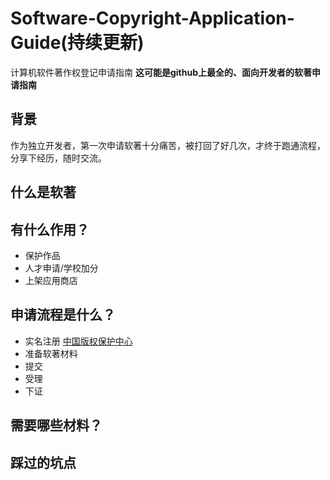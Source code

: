 # Software-Copyright-Application-Guide(持续更新)
计算机软件著作权登记申请指南
**这可能是github上最全的、面向开发者的软著申请指南**

## 背景
作为独立开发者，第一次申请软著十分痛苦，被打回了好几次，才终于跑通流程，分享下经历，随时交流。

## 什么是软著

## 有什么作用？
- 保护作品
- 人才申请/学校加分
- 上架应用商店
## 申请流程是什么？
- 实名注册 [中国版权保护中心](https://www.ccopyright.com.cn)
- 准备软著材料
- 提交
- 受理
- 下证
## 需要哪些材料？

## 踩过的坑点
